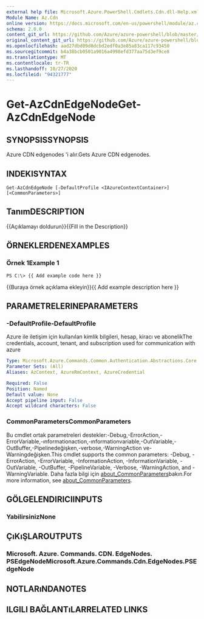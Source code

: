```yaml
---
external help file: Microsoft.Azure.PowerShell.Cmdlets.Cdn.dll-Help.xml
Module Name: Az.Cdn
online version: https://docs.microsoft.com/en-us/powershell/module/az.cdn/get-azcdnedgenode
schema: 2.0.0
content_git_url: https://github.com/Azure/azure-powershell/blob/master/src/Cdn/Cdn/help/Get-AzCdnEdgeNode.md
original_content_git_url: https://github.com/Azure/azure-powershell/blob/master/src/Cdn/Cdn/help/Get-AzCdnEdgeNode.md
ms.openlocfilehash: aad27dbd09d8dcbd2edf0a3e85a83ca117c93450
ms.sourcegitcommit: b4a38bcb0501a9016a4998efd377aa75d3ef9ce8
ms.translationtype: MT
ms.contentlocale: tr-TR
ms.lasthandoff: 10/27/2020
ms.locfileid: "94321777"
---
```

# <span data-ttu-id="3dde2-101">Get-AzCdnEdgeNode</span><span class="sxs-lookup"><span data-stu-id="3dde2-101">Get-AzCdnEdgeNode</span></span>

## <span data-ttu-id="3dde2-102">SYNOPSIS</span><span class="sxs-lookup"><span data-stu-id="3dde2-102">SYNOPSIS</span></span>
<span data-ttu-id="3dde2-103">Azure CDN edgenodes 'i alır.</span><span class="sxs-lookup"><span data-stu-id="3dde2-103">Gets Azure CDN edgenodes.</span></span>

## <span data-ttu-id="3dde2-104">INDEKI</span><span class="sxs-lookup"><span data-stu-id="3dde2-104">SYNTAX</span></span>

```
Get-AzCdnEdgeNode [-DefaultProfile <IAzureContextContainer>] [<CommonParameters>]
```

## <span data-ttu-id="3dde2-105">Tanım</span><span class="sxs-lookup"><span data-stu-id="3dde2-105">DESCRIPTION</span></span>
<span data-ttu-id="3dde2-106">{{Açıklamayı doldurun}}</span><span class="sxs-lookup"><span data-stu-id="3dde2-106">{{Fill in the Description}}</span></span>

## <span data-ttu-id="3dde2-107">ÖRNEKLERDEN</span><span class="sxs-lookup"><span data-stu-id="3dde2-107">EXAMPLES</span></span>

### <span data-ttu-id="3dde2-108">Örnek 1</span><span class="sxs-lookup"><span data-stu-id="3dde2-108">Example 1</span></span>
```
PS C:\> {{ Add example code here }}
```

<span data-ttu-id="3dde2-109">{{Buraya örnek açıklama ekleyin}}</span><span class="sxs-lookup"><span data-stu-id="3dde2-109">{{ Add example description here }}</span></span>

## <span data-ttu-id="3dde2-110">PARAMETRELERINE</span><span class="sxs-lookup"><span data-stu-id="3dde2-110">PARAMETERS</span></span>

### <span data-ttu-id="3dde2-111">-DefaultProfile</span><span class="sxs-lookup"><span data-stu-id="3dde2-111">-DefaultProfile</span></span>
<span data-ttu-id="3dde2-112">Azure ile iletişim için kullanılan kimlik bilgileri, hesap, kiracı ve abonelik</span><span class="sxs-lookup"><span data-stu-id="3dde2-112">The credentials, account, tenant, and subscription used for communication with azure</span></span>

```yaml
Type: Microsoft.Azure.Commands.Common.Authentication.Abstractions.Core.IAzureContextContainer
Parameter Sets: (All)
Aliases: AzContext, AzureRmContext, AzureCredential

Required: False
Position: Named
Default value: None
Accept pipeline input: False
Accept wildcard characters: False
```

### <span data-ttu-id="3dde2-113">CommonParameters</span><span class="sxs-lookup"><span data-stu-id="3dde2-113">CommonParameters</span></span>
<span data-ttu-id="3dde2-114">Bu cmdlet ortak parametreleri destekler:-Debug,-ErrorAction,-ErrorVariable,-ınformationaction,-ınformationvariable,-OutVariable,-OutBuffer,-Pipelinedeğişken,-verbose,-WarningAction ve-Warningdeğişken.</span><span class="sxs-lookup"><span data-stu-id="3dde2-114">This cmdlet supports the common parameters: -Debug, -ErrorAction, -ErrorVariable, -InformationAction, -InformationVariable, -OutVariable, -OutBuffer, -PipelineVariable, -Verbose, -WarningAction, and -WarningVariable.</span></span> <span data-ttu-id="3dde2-115">Daha fazla bilgi için [about_CommonParameters](http://go.microsoft.com/fwlink/?LinkID=113216)bakın.</span><span class="sxs-lookup"><span data-stu-id="3dde2-115">For more information, see [about_CommonParameters](http://go.microsoft.com/fwlink/?LinkID=113216).</span></span>

## <span data-ttu-id="3dde2-116">GÖLGELENDIRICI</span><span class="sxs-lookup"><span data-stu-id="3dde2-116">INPUTS</span></span>

### <span data-ttu-id="3dde2-117">Yabilirsiniz</span><span class="sxs-lookup"><span data-stu-id="3dde2-117">None</span></span>

## <span data-ttu-id="3dde2-118">ÇıKıŞLAR</span><span class="sxs-lookup"><span data-stu-id="3dde2-118">OUTPUTS</span></span>

### <span data-ttu-id="3dde2-119">Microsoft. Azure. Commands. CDN. EdgeNodes. PSEdgeNode</span><span class="sxs-lookup"><span data-stu-id="3dde2-119">Microsoft.Azure.Commands.Cdn.EdgeNodes.PSEdgeNode</span></span>

## <span data-ttu-id="3dde2-120">NOTLARıNDA</span><span class="sxs-lookup"><span data-stu-id="3dde2-120">NOTES</span></span>

## <span data-ttu-id="3dde2-121">ILGILI BAĞLANTıLAR</span><span class="sxs-lookup"><span data-stu-id="3dde2-121">RELATED LINKS</span></span>
